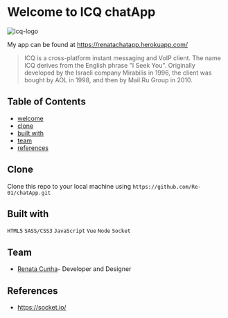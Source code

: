 
# Welcome to ICQ chatApp
![icq-logo](https://user-images.githubusercontent.com/43250456/76781902-cca68d80-6785-11ea-96e8-ae6f74ca9c4b.png)

My app can be found at https://renatachatapp.herokuapp.com/

> ICQ is a cross-platform instant messaging and VoIP client. The name ICQ derives from the English phrase "I Seek You". Originally developed by the Israeli company Mirabilis in 1996, the client was bought by AOL in 1998, and then by Mail.Ru Group in 2010.


## Table of Contents

- [welcome](#welcome)
- [clone](#clone)
- [built with](#builtwith)
- [team](#team)
- [references](#references)


## Clone

Clone this repo to your local machine using `https://github.com/Re-01/chatApp.git`


## Built with

```HTML5```
```SASS/CSS3```
```JavaScript```
```Vue```
```Node```
```Socket```



## Team
- [Renata Cunha](https://github.com/Re-01)- Developer and Designer


## References
- https://socket.io/

